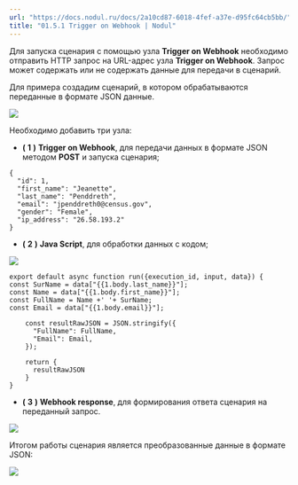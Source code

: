 ```yaml
---
url: "https://docs.nodul.ru/docs/2a10cd87-6018-4fef-a37e-d95fc64cb5bb/"
title: "01.5.1 Trigger on Webhook | Nodul"
---
```


Для запуска сценария с помощью узла **Trigger on Webhook** необходимо отправить HTTP запрос на URL-адрес узла **Trigger on Webhook**. Запрос может содержать или не содержать данные для передачи в сценарий.

Для примера создадим сценарий, в котором обрабатываются переданные в формате JSON данные.

![](https://docs.nodul.ru/img/notion/8c53cd0f-52c2-4db5-8390-f2dd5bc97eb7/Untitled.png)

Необходимо добавить три узла:

- **(** **1** **)** **Trigger on Webhook**, для передачи данных в формате JSON методом **POST** и запуска сценария;

```codeBlockLines_e6Vv
{
  "id": 1,
  "first_name": "Jeanette",
  "last_name": "Penddreth",
  "email": "jpenddreth0@census.gov",
  "gender": "Female",
  "ip_address": "26.58.193.2"
}

```

- **(** **2** **)** **Java Script**, для обработки данных с кодом;

![](https://docs.nodul.ru/img/notion/30cdd3c0-c625-4119-9f7a-2abd82ad32a7/Untitled.png)

```codeBlockLines_e6Vv
export default async function run({execution_id, input, data}) {
const SurName = data["{{1.body.last_name}}"];
const Name = data["{{1.body.first_name}}"];
const FullName = Name +' '+ SurName;
const Email = data["{{1.body.email}}"];

    const resultRawJSON = JSON.stringify({
      "FullName": FullName,
      "Email": Email,
    });

    return {
      resultRawJSON
    }
}

```

- **(** **3** **)** **Webhook response**, для формирования ответа сценария на переданный запрос.

![](https://docs.nodul.ru/img/notion/04c785cd-a2d5-4552-9e56-1586c14c7ef2/Untitled.png)

Итогом работы сценария является преобразованные данные в формате JSON:

![](https://docs.nodul.ru/img/notion/1b2a329e-3102-438f-abd8-e5133b8706bb/Untitled.png)